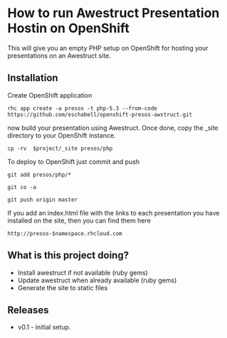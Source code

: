 How to run Awestruct Presentation Hostin on OpenShift
======================================================

This will give you an empty PHP setup on OpenShift for hosting your presentations on an Awestruct site.

Installation
------------

Create OpenShift application

    rhc app create -a presos -t php-5.3 --from-code https://github.com/eschabell/openshift-presos-awstruct.git

now build your presentation using Awestruct. Once done, copy the _site directory to your OpenShift instance.

    cp -rv  $project/_site presos/php

To deploy to OpenShift just commit and push

    git add presos/php/*

    git co -a

    git push origin master

If you add an index.html file with the links to each presentation you have installed on the site, then you can find them here

    http://presos-$namespace.rhcloud.com

What is this project doing?
---------------------------

* Install awestruct if not available (ruby gems)
* Update awestruct when already available (ruby gems)
* Generate the site to static files

Releases
--------

- v0.1 - initial setup.
